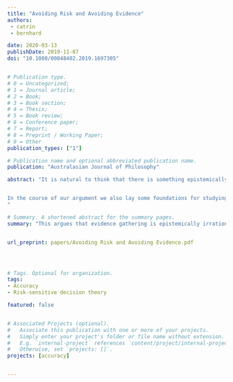 ```yaml
---
title: "Avoiding Risk and Avoiding Evidence"
authors:
 - catrin
 - bernhard

date: 2020-03-13
publishDate: 2019-11-07
doi: "10.1080/00048402.2019.1697305"


# Publication type.
# 0 = Uncategorized;
# 1 = Journal article;
# 2 = Book;
# 3 = Book section;
# 4 = Thesis;
# 5 = Book review;
# 6 = Conference paper;
# 7 = Report;
# 8 = Preprint / Working Paper;
# 9 = Other
publication_types: ["1"]

# Publication name and optional abbreviated publication name.
publication: "Australasian Journal of Philosophy"

abstract: "It is natural to think that there is something epistemically objectionable about avoiding evidence, at least in ideal cases. We argue that this natural thought is inconsistent with a kind of risk-avoidance that is both wide-spread and intuitively rational. More specifically, we argue that if the kind of risk-avoidance recently defended by Lara Buchak is rational, avoiding evidence can be epistemically commendable.


In the course of our argument we also lay some foundations for studying epistemic value, or accuracy, when considering risk-avoidant agents.
"

# Summary. A shortened abstract for the summary pages.
summary: "This argues that evidence gathering is epistemically irrational for the (Buchak-style) risk-avoidant agent. To do this we consider how accuracy should be measured once risk-awareness is rationally permissible."


url_preprint: papers/Avoiding Risk and Avoiding Evidence.pdf




# Tags. Optional for organization.
tags:
- Accuracy
- Risk-sensitive decision theory

featured: false


# Associated Projects (optional).
#   Associate this publication with one or more of your projects.
#   Simply enter your project's folder or file name without extension.
#   E.g. `internal-project` references `content/project/internal-project/index.md`.
#   Otherwise, set `projects: []`.
projects: [accuracy]


---
```

